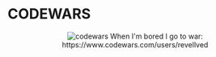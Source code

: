 # CODEWARS

<p align="center">
  <img src="https://avatars.githubusercontent.com/u/5387632" alt="codewars"/>
  <span color="red">When I'm bored I go to war: https://www.codewars.com/users/revellved</span>
</p>
